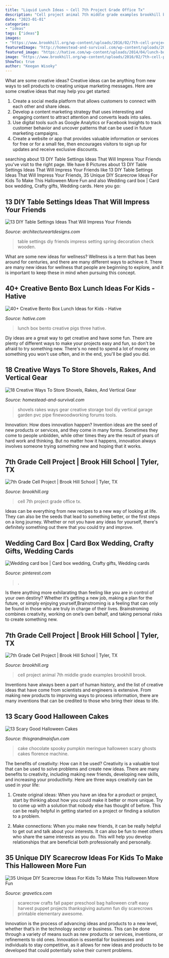 ```yaml
---
title: "Liquid Lunch Ideas ~ Cell 7th Project Grade Office Tx"
description: "Cell project animal 7th middle grade examples brookhill brook"
date: "2023-01-01"
categories:
- "ideas"
tags: ["ideas"]
images:
- "https://www.brookhill.org/wp-content/uploads/2016/02/7th-cell-projectta-9.jpg?w=683"
featuredImage: "http://homestead-and-survival.com/wp-content/uploads/2016/02/16-creative-ways-to-store-shovels-rakes-and-vetical-gear.jpg"
featured_image: "https://hative.com/wp-content/uploads/2014/04/lunch-box-ideas/5-three-pigs-lunch-box.jpg"
image: "https://www.brookhill.org/wp-content/uploads/2016/02/7th-cell-projectta-15.jpg?w=683"
ShowToc: true
author: "Keegan Wisoky"
---
```



What are some creative ideas?
Creative ideas can be anything from new ways to sell products to creating unique marketing messages. Here are some creative ideas that may help you get started: 
1. Create a social media platform that allows customers to connect with each other and share ideas. 
2. Develop a content marketing strategy that uses interesting and engaging content to attract attention and converts leads into sales. 
3. Use digital tools such as Google Analytics or Facebook Insights to track customer behavior and uncover patterns that can be used in future marketing campaigns. 
4. Create a website or app that provides valuable information or services for free or for a small fee, then encourages visitors to sign up for updates and receive exclusive discounts.

	

		
searching about 13 DIY Table Settings Ideas That Will Impress Your Friends you've visit to the right page. We have 8 Pictures about 13 DIY Table Settings Ideas That Will Impress Your Friends like 13 DIY Table Settings Ideas That Will Impress Your Friends, 35 Unique DIY Scarecrow Ideas For Kids To Make This Halloween More Fun and also Wedding card box | Card box wedding, Crafty gifts, Wedding cards. Here you go:
		
    
## 13 DIY Table Settings Ideas That Will Impress Your Friends

<img loading=lazy src="https://www.architectureartdesigns.com/wp-content/uploads/2013/02/DIY-Table-Settings-Ideas-11.jpg" onerror="this.onerror=null;this.src='https://tse3.mm.bing.net/th?id=OIP.whi3ohHXZG8f9SRMTJ7QIgHaE7&amp;pid=15.1';" alt="13 DIY Table Settings Ideas That Will Impress Your Friends">

_Source: architectureartdesigns.com_

>table settings diy friends impress setting spring decoration check wooden. 

	

What are some new ideas for wellness?
Wellness is a term that has been around for centuries, and there are many different ways to achieve it. There are many new ideas for wellness that people are beginning to explore, and it is important to keep these in mind when pursuing this concept.

    
## 40+ Creative Bento Box Lunch Ideas For Kids - Hative

<img loading=lazy src="https://hative.com/wp-content/uploads/2014/04/lunch-box-ideas/5-three-pigs-lunch-box.jpg" onerror="this.onerror=null;this.src='https://tse3.mm.bing.net/th?id=OIP.LGPC_Vjnf4aD5e14KmaVZQHaJ3&amp;pid=15.1';" alt="40+ Creative Bento Box Lunch Ideas for Kids - Hative">

_Source: hative.com_

>lunch box bento creative pigs three hative. 

	

Diy ideas are a great way to get creative and have some fun. There are plenty of different ways to make your projects easy and fun, so don't be afraid to try something new. There's no need to spend a lot of money on something you won't use often, and in the end, you'll be glad you did.

    
## 18 Creative Ways To Store Shovels, Rakes, And Vertical Gear

<img loading=lazy src="http://homestead-and-survival.com/wp-content/uploads/2016/02/16-creative-ways-to-store-shovels-rakes-and-vetical-gear.jpg" onerror="this.onerror=null;this.src='https://tse2.mm.bing.net/th?id=OIP.mwiH79DVAoGu90pMgg3PXwHaMn&amp;pid=15.1';" alt="18 Creative Ways To Store Shovels, Rakes, And Vertical Gear">

_Source: homestead-and-survival.com_

>shovels rakes ways gear creative storage tool diy vertical garage garden pvc pipe finewoodworking forums tools. 

	

Innovation: How does innovation happen?
Invention ideas are the seed of new products or services, and they come in many forms. Sometimes they come to people unbidden, while other times they are the result of years of hard work and thinking. But no matter how it happens, innovation always involves someone trying something new and hoping that it works.

    
## 7th Grade Cell Project | Brook Hill School | Tyler, TX

<img loading=lazy src="https://www.brookhill.org/wp-content/uploads/2016/02/7th-cell-projectta-9.jpg?w=683" onerror="this.onerror=null;this.src='https://tse4.mm.bing.net/th?id=OIP.TGPdJG2nB48frxMAE9Ni6gHaLH&amp;pid=15.1';" alt="7th Grade Cell Project | Brook Hill School | Tyler, TX">

_Source: brookhill.org_

>cell 7th project grade office tx. 

	

Ideas can be everything from new recipes to a new way of looking at life. They can also be the seeds that lead to something better, or the first steps on a long journey. Whether or not you have any ideas for yourself, there's definitely something out there that you could try and improve.

    
## Wedding Card Box | Card Box Wedding, Crafty Gifts, Wedding Cards

<img loading=lazy src="https://i.pinimg.com/736x/69/b1/41/69b141270c3384368945d3a22afc3b68--wedding-card-boxes-wedding-cards.jpg" onerror="this.onerror=null;this.src='https://tse2.mm.bing.net/th?id=OIP.TsvVTWUQBApyppKocwi-7gHaJ3&amp;pid=15.1';" alt="Wedding card box | Card box wedding, Crafty gifts, Wedding cards">

_Source: pinterest.com_

>. 

	

Is there anything more exhilarating than feeling like you are in control of your own destiny? Whether it’s getting a new job, making a plan for the future, or simply enjoying yourself,Brainstroming is a feeling that can only be found in those who are truly in charge of their lives. Brainstroming combines creativity, working on one’s own behalf, and taking personal risks to create something new.

    
## 7th Grade Cell Project | Brook Hill School | Tyler, TX

<img loading=lazy src="https://www.brookhill.org/wp-content/uploads/2016/02/7th-cell-projectta-15.jpg?w=683" onerror="this.onerror=null;this.src='https://tse4.mm.bing.net/th?id=OIP.k6YLHZd4UcUK-NKW3LXgxQHaLH&amp;pid=15.1';" alt="7th Grade Cell Project | Brook Hill School | Tyler, TX">

_Source: brookhill.org_

>cell project animal 7th middle grade examples brookhill brook. 

	

Inventions have always been a part of human history, and the list of creative ideas that have come from scientists and engineers is extensive. From making new products to improving ways to process information, there are many inventions that can be credited to those who bring their ideas to life.

    
## 13 Scary Good Halloween Cakes

<img loading=lazy src="https://www.thisgrandmaisfun.com/wp-content/uploads/2016/10/IMG_9874_2-683x1024-683x1024.jpg" onerror="this.onerror=null;this.src='https://tse4.mm.bing.net/th?id=OIP.lDBmP63bXvh79y0OmpVS1wHaLG&amp;pid=15.1';" alt="13 Scary Good Halloween Cakes">

_Source: thisgrandmaisfun.com_

>cake chocolate spooky pumpkin meringue halloween scary ghosts cakes florence machine. 

	

The benefits of creativity: How can it be used?
Creativity is a valuable tool that can be used to solve problems and create new ideas. There are many benefits to creativity, including making new friends, developing new skills, and increasing your productivity. Here are three ways creativity can be used in your life: 
1. Create original ideas: When you have an idea for a product or project, start by thinking about how you could make it better or more unique. Try to come up with a solution that nobody else has thought of before. This can be really helpful in getting started on a project or finding a solution to a problem.

2. Make connections: When you make new friends, it can be really helpful to get out and talk about your interests. It can also be fun to meet others who share the same interests as you do. This will help you develop relationships that are beneficial both professionally and personally.

    
## 35 Unique DIY Scarecrow Ideas For Kids To Make This Halloween More Fun

<img loading=lazy src="http://www.gravetics.com/wp-content/uploads/2017/07/Paper-Bag-Scarecrow.jpg" onerror="this.onerror=null;this.src='https://tse3.mm.bing.net/th?id=OIP.Nw2qryO_anFV9sw7I214ewHaJ4&amp;pid=15.1';" alt="35 Unique DIY Scarecrow Ideas For Kids To Make This Halloween More Fun">

_Source: gravetics.com_

>scarecrow crafts fall paper preschool bag halloween craft easy harvest puppet projects thanksgiving autumn fun diy scarecrows printable elementary awesome. 

	

Innovation is the process of advancing ideas and products to a new level, whether that’s in the technology sector or business. This can be done through a variety of means such as new products or services, inventions, or refinements to old ones. Innovation is essential for businesses and individuals to stay competitive, as it allows for new ideas and products to be developed that could potentially solve their current problems.

